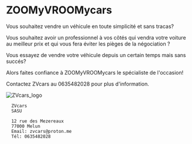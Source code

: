 # ZOOMyVROOMycars

      

Vous souhaitez vendre un véhicule en toute simplicité et sans tracas?

Vous souhaitez avoir un professionnel à vos côtés qui vendra votre voiture au meilleur prix et qui vous fera éviter les pièges de la négociation ?

Vous essayez de vendre votre véhicule depuis un certain temps mais sans succés?
      
Alors faites confiance à ZOOMyVROOMycars le spécialiste de l'occasion! 

Contactez ZVcars au 0635482028 pour plus d'information.




      
![ZVcars_logo](https://github.com/KYameogo/ZVcars/assets/168001179/cf2af24e-84a2-4706-9282-93ffffc4e208)

      ZVcars
      SASU
      
      12 rue des Mezereaux
      77000 Melun
      Email: zvcars@proton.me
      Tél: 0635482028
